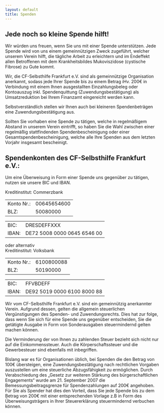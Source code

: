 ```yaml
---
layout: default
title: Spenden
---
```


## Jede noch so kleine Spende hilft!

Wir würden uns freuen, wenn Sie uns mit einer Spende unterstützen. Jede Spende wird von uns einem gemeinnützigen Zweck zugeführt, welcher unserem Verein hilft, die tägliche Arbeit zu erleichtern und im Endeffekt allen Betroffenen mit dem Krankheitsbildes Mukoviszidose (cystische Fibrose) zu Gute kommt.

Wir, die CF-Selbsthilfe Frankfurt e.V. sind als gemeinnützige Organisation anerkannt, sodass jede Ihrer Spende bis zu einem Betrag iHv. 200€ in Verbindung mit einem Ihnen ausgestallten Einzahlungsbeleg oder Kontoauszug inkl. Spendenquittung (Zuwendungsbestätigung) als Umsatzreduktion bei Ihrem Finanzamt eingereicht werden kann.

Selbstverständlich stellen wir Ihnen auch bei kleineren Spendenbeträgen eine Zuwendungsbestätigung aus.

Sollten Sie vorhaben eine Spende zu tätigen, welche in regelmäßigem Abstand in unserem Verein eintrifft, so haben Sie die Wahl zwischen einer regelmäßig stattfindenden Spendenbescheinigung oder einer Gesamtspendenbescheinigung, welche alle Ihre Spenden aus dem letzten Vorjahr insgesamt bescheinigt.

## Spendenkonten des CF-Selbsthilfe Frankfurt e.V.:

Um eine Überweisung in Form einer Spende uns gegenüber zu tätigen, nutzen sie unsere BIC und IBAN.

<div class="cf-bankaccount">
<span>Kreditinstitut: Commerzbank</span>
<div class="row">
    <div class="col-md cf-col">
        <table>
            <tr>
                <td class="contact-left">Konto Nr.:</td>
                <td>00645654600</td>
            </tr>
            <tr>
                <td class="contact-left">BLZ:</td>
                <td>50080000</td>
            </tr>
        </table>
    </div>
    <div class="col-md cf-col">
        <table>
            <tr>
                <td class="contact-left">BIC: </td>
                <td>DRESDEFFXXX</td>
            </tr>
            <tr>
                <td class="contact-left">IBAN:</td>
                <td>DE72 5008 0000 0645 6546 00</td>
            </tr>
        </table>
    </div>
</div>
</div>
oder alternativ

<div class="cf-bankaccount">
<span>Kreditinstitut: Volksbank</span>
<div class="row">
    <div class="col-md cf-col">
        <table>
            <tr>
                <td class="contact-left">Konto Nr.:</td>
                <td>6100800088</td>
            </tr>
            <tr>
                <td class="contact-left">BLZ:</td>
                <td>50190000</td>
            </tr>
        </table>
    </div>
    <div class="col-md cf-col">
        <table>
            <tr>
                <td class="contact-left">BIC: </td>
                <td>FFVBDEFF</td>
            </tr>
            <tr>
                <td class="contact-left">IBAN:</td>
                <td>DE92 5019 0000 6100 8000 88</td>
            </tr>
        </table>
    </div>
</div>
</div>

Wir vom CF-Selbsthilfe Frankfurt e.V. sind ein gemeinnützig anerkannter Verein. Aufgrund dessen, gelten die allgemein steuerlichen Vergünstigungen des Spenden- und Zuwendungsrechts. Dies hat zur folge, dass wenn Sie sich für eine Spende uns gegenüber entscheiden, Sie die getätigte Ausgabe in Form von Sonderausgaben steuermindernd gelten machen können.

Die Verminderung der von Ihnen zu zahlenden Steuer bezieht sich nicht nur auf die Einkommenssteuer. Auch die Körperschaftssteuer und die Gewerbesteuer sind ebenfalls mit inbegriffen.

Bislang war es für Organisationen üblich, bei Spenden die den Betrag von 100€ übersteigen, eine Zuwendungsbestätigung nach rechtlichen Vorgaben auszustellen um eine steuerliche Abzugsfähigkeit zu ermöglichen. Durch Verabschiedung des „Gesetz zur weiteren Stärkung des bürgerschaftlichen Engagements“ wurde am 21. September 2007 die Bemessungsbeitragsgrenze für Spendenzahlungen auf 200€ angehoben. Für Sie als Spender hat dies den Vorteil, dass Sie jede Spende bis zu dem Betrag von 200€ mit einer entsprechenden Vorlage z.B in Form des Überweisungsträgers in Ihrer Steuererklärung steuermindernd verbuchen können.